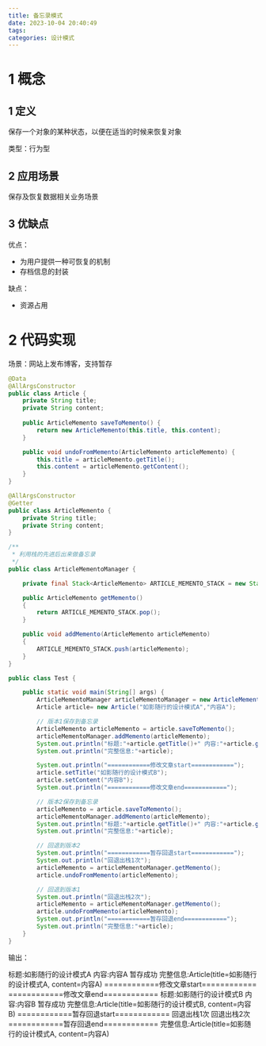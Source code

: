 ```yaml
---
title: 备忘录模式
date: 2023-10-04 20:40:49
tags:
categories: 设计模式
---
```


# **1 概念**

## **1 定义**

保存一个对象的某种状态，以便在适当的时候来恢复对象

类型：行为型

## **2 应用场景**

保存及恢复数据相关业务场景

## **3 优缺点**

优点：

- 为用户提供一种可恢复的机制
- 存档信息的封装

缺点：

- 资源占用

# **2 代码实现**

场景：网站上发布博客，支持暂存

```java
@Data
@AllArgsConstructor
public class Article {
    private String title;
    private String content;
    
    public ArticleMemento saveToMemento() {
        return new ArticleMemento(this.title, this.content);
    }

    public void undoFromMemento(ArticleMemento articleMemento) {
        this.title = articleMemento.getTitle();
        this.content = articleMemento.getContent();
    }
}
```

```java
@AllArgsConstructor
@Getter
public class ArticleMemento {
    private String title;
    private String content;
}
```

```java
/**
 * 利用栈的先进后出来做备忘录
 */
public class ArticleMementoManager {

    private final Stack<ArticleMemento> ARTICLE_MEMENTO_STACK = new Stack<ArticleMemento>();

    public ArticleMemento getMemento()
    {
        return ARTICLE_MEMENTO_STACK.pop();
    }

    public void addMemento(ArticleMemento articleMemento)
    {
        ARTICLE_MEMENTO_STACK.push(articleMemento);
    }
}
```

```java
public class Test {

    public static void main(String[] args) {
        ArticleMementoManager articleMementoManager = new ArticleMementoManager();
        Article article= new Article("如影随行的设计模式A","内容A");

        // 版本1保存到备忘录
        ArticleMemento articleMemento = article.saveToMemento();
        articleMementoManager.addMemento(articleMemento);
        System.out.println("标题:"+article.getTitle()+" 内容:"+article.getContent()+" 暂存成功");
        System.out.println("完整信息:"+article);

        System.out.println("============修改文章start============");
        article.setTitle("如影随行的设计模式B");
        article.setContent("内容B");
        System.out.println("============修改文章end============");

        // 版本2保存到备忘录
        articleMemento = article.saveToMemento();
        articleMementoManager.addMemento(articleMemento);
        System.out.println("标题:"+article.getTitle()+" 内容:"+article.getContent()+" 暂存成功");
        System.out.println("完整信息:"+article);

        // 回退到版本2
        System.out.println("============暂存回退start============");
        System.out.println("回退出栈1次");
        articleMemento = articleMementoManager.getMemento();
        article.undoFromMemento(articleMemento);

        // 回退到版本1
        System.out.println("回退出栈2次");
        articleMemento = articleMementoManager.getMemento();
        article.undoFromMemento(articleMemento);
        System.out.println("============暂存回退end============");
        System.out.println("完整信息:"+article);
    }
}
```

输出：

标题:如影随行的设计模式A 内容:内容A 暂存成功
完整信息:Article(title=如影随行的设计模式A, content=内容A)
============修改文章start============
============修改文章end============
标题:如影随行的设计模式B 内容:内容B 暂存成功
完整信息:Article(title=如影随行的设计模式B, content=内容B)
============暂存回退start============
回退出栈1次
回退出栈2次
============暂存回退end============
完整信息:Article(title=如影随行的设计模式A, content=内容A)
